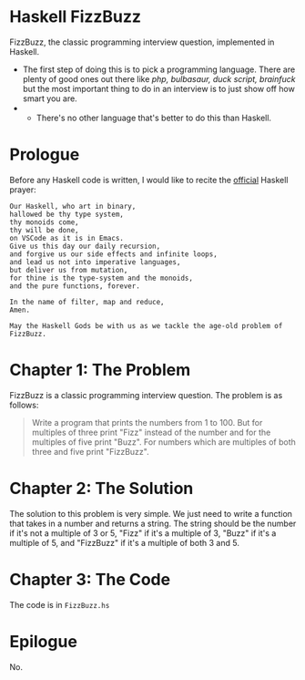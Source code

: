 # Haskell FizzBuzz

FizzBuzz, the classic programming interview question, implemented in Haskell.

* The first step of doing this is to pick a programming language. There are plenty of good ones out there like *php, bulbasaur, duck script, brainfuck* but the most important thing to do in an interview is to just show off how smart you are. 
* * There's no other language that's better to do this than Haskell.

# Prologue
Before any Haskell code is written, I would like to recite the [official](https://www.youtube.com/watch?v=mZWsyUKwTbg) Haskell prayer:
```
Our Haskell, who art in binary,
hallowed be thy type system,
thy monoids come,
thy will be done,
on VSCode as it is in Emacs.
Give us this day our daily recursion,
and forgive us our side effects and infinite loops,
and lead us not into imperative languages,
but deliver us from mutation,
for thine is the type-system and the monoids,
and the pure functions, forever.

In the name of filter, map and reduce,
Amen.
```
```
May the Haskell Gods be with us as we tackle the age-old problem of FizzBuzz.
```
# Chapter 1: The Problem
FizzBuzz is a classic programming interview question. The problem is as follows:
> Write a program that prints the numbers from 1 to 100. But for multiples of three print "Fizz" instead of the number and for the multiples of five print "Buzz". For numbers which are multiples of both three and five print "FizzBuzz".

# Chapter 2: The Solution
The solution to this problem is very simple. We just need to write a function that takes in a number and returns a string. The string should be the number if it's not a multiple of 3 or 5, "Fizz" if it's a multiple of 3, "Buzz" if it's a multiple of 5, and "FizzBuzz" if it's a multiple of both 3 and 5.

# Chapter 3: The Code
The code is in `FizzBuzz.hs`

# Epilogue
No.

